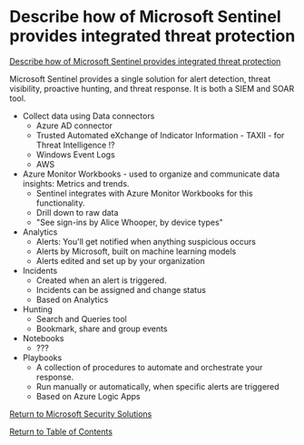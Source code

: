 # Describe how of Microsoft Sentinel provides integrated threat protection

[Describe how of Microsoft Sentinel provides integrated threat protection]()

Microsoft Sentinel provides a single solution for alert detection, threat visibility, proactive hunting, and threat response. It is both a SIEM and SOAR tool. 

* Collect data using Data connectors
    * Azure AD connector
    * Trusted Automated eXchange of Indicator Information - TAXII - for Threat Intelligence !?
    * Windows Event Logs
    * AWS
* Azure Monitor Workbooks - used to organize and communicate data insights: Metrics and trends.
    * Sentinel integrates with Azure Monitor Workbooks for this functionality.
    * Drill down to raw data 
    * "See sign-ins by Alice Whooper, by device types"
* Analytics
    * Alerts: You'll get notified when anything suspicious occurs
    * Alerts by Microsoft, built on machine learning models
    * Alerts edited and set up by your organization
* Incidents
    * Created when an alert is triggered.
    * Incidents can be assigned and change status
    * Based on Analytics
* Hunting
    * Search and Queries tool
    * Bookmark, share and group events
* Notebooks
    * ???
* Playbooks
    * A collection of procedures to automate and orchestrate your response.
    * Run manually or automatically, when specific alerts are triggered
    * Based on Azure Logic Apps

[Return to Microsoft Security Solutions](README.md)

[Return to Table of Contents](../README.md)